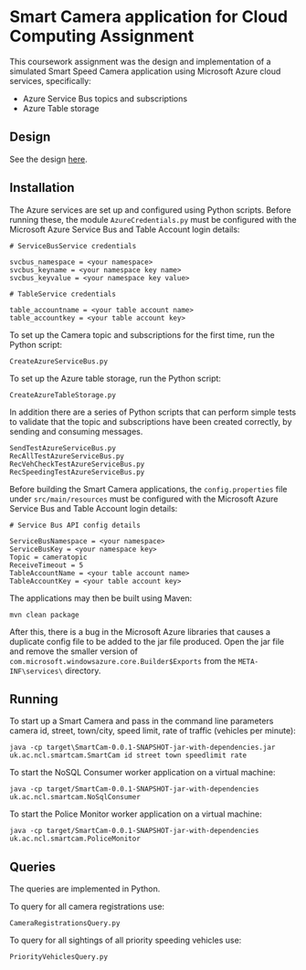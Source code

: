 # Smart Camera application for Cloud Computing Assignment

This coursework assignment was the design and implementation of a simulated Smart Speed Camera application using Microsoft Azure cloud services, specifically:

* Azure Service Bus topics and subscriptions
* Azure Table storage

## Design

See the design [here](Design.md).

## Installation

The Azure services are set up and configured using Python scripts.  Before running these, the module `AzureCredentials.py` must be configured with the Microsoft Azure Service Bus and Table Account login details:
	
	# ServiceBusService credentials
	
	svcbus_namespace = <your namespace>
	svcbus_keyname = <your namespace key name>
	svcbus_keyvalue = <your namespace key value>
	
	# TableService credentials
	
	table_accountname = <your table account name>
	table_accountkey = <your table account key>

To set up the Camera topic and subscriptions for the first time, run the Python script:

    CreateAzureServiceBus.py

To set up the Azure table storage, run the Python script:

    CreateAzureTableStorage.py

In addition there are a series of Python scripts that can perform simple tests to validate that the topic and subscriptions have been created correctly, by sending and consuming messages.

    SendTestAzureServiceBus.py
    RecAllTestAzureServiceBus.py
    RecVehCheckTestAzureServiceBus.py
    RecSpeedingTestAzureServiceBus.py

Before building the Smart Camera applications, the `config.properties` file under `src/main/resources` must be configured with the Microsoft Azure Service Bus and Table Account login details:

	# Service Bus API config details
	
	ServiceBusNamespace = <your namespace>
	ServiceBusKey = <your namespace key>
	Topic = cameratopic
	ReceiveTimeout = 5
	TableAccountName = <your table account name>
	TableAccountKey = <your table account key>

The applications may then be built using Maven:

    mvn clean package

After this, there is a bug in the Microsoft Azure libraries that causes a duplicate config file to be added to the jar file produced.  Open the jar file and remove the smaller version of `com.microsoft.windowsazure.core.Builder$Exports` from the `META-INF\services\` directory.

## Running

To start up a Smart Camera and pass in the command line parameters camera id, street, town/city, speed limit, rate of traffic (vehicles per minute):

    java -cp target\SmartCam-0.0.1-SNAPSHOT-jar-with-dependencies.jar uk.ac.ncl.smartcam.SmartCam id street town speedlimit rate

To start the NoSQL Consumer worker application on a virtual machine:

    java -cp target/SmartCam-0.0.1-SNAPSHOT-jar-with-dependencies uk.ac.ncl.smartcam.NoSqlConsumer
    
To start the Police Monitor worker application on a virtual machine:

    java -cp target/SmartCam-0.0.1-SNAPSHOT-jar-with-dependencies uk.ac.ncl.smartcam.PoliceMonitor

## Queries

The queries are implemented in Python.

To query for all camera registrations use:

    CameraRegistrationsQuery.py

To query for all sightings of all priority speeding vehicles use:

    PriorityVehiclesQuery.py
	